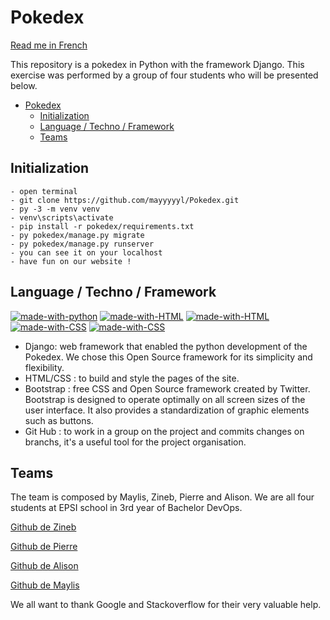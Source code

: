 # Pokedex

[Read me in French](https://github.com/mayyyyyl/Pokedex/blob/main/ReadMeFrench.md)  

This repository is a pokedex in Python with the framework Django.
This exercise was performed by a group of four students who will be presented below.

- [Pokedex](#pokedex)
  - [Initialization](#initialization)
  - [Language / Techno / Framework](#language--techno--framework)
  - [Teams](#teams)

## Initialization

```
- open terminal
- git clone https://github.com/mayyyyyl/Pokedex.git
- py -3 -m venv venv
- venv\scripts\activate
- pip install -r pokedex/requirements.txt
- py pokedex/manage.py migrate
- py pokedex/manage.py runserver
- you can see it on your localhost
- have fun on our website !

```

## Language / Techno / Framework

[![made-with-python](https://img.shields.io/badge/Python-14354C?style=for-the-badge&logo=python&logoColor=white)](https://www.python.org/)
[![made-with-HTML](https://img.shields.io/badge/Django-092E20?style=for-the-badge&logo=django&logoColor=white)](https://www.djangoproject.com/)
[![made-with-HTML](https://img.shields.io/badge/HTML5-E34F26?style=for-the-badge&logo=html5&logoColor=white)](https://fr.wikipedia.org/wiki/HTML5)
[![made-with-CSS](https://img.shields.io/badge/CSS3-1572B6?style=for-the-badge&logo=css3&logoColor=white)](https://developer.mozilla.org/fr/docs/Web/CSS)
[![made-with-CSS](https://img.shields.io/badge/Bootstrap-7952B3?style=for-the-badge&logo=bootstrap&logoColor=white)](https://getbootstrap.com/)

- Django: web framework that enabled the python development of the Pokedex. We chose this Open Source framework for its simplicity and flexibility.
- HTML/CSS : to build and style the pages of the site.
- Bootstrap : free CSS and Open Source framework created by Twitter. Bootstrap is designed to operate optimally on all screen sizes of the user interface. It also provides a standardization of graphic elements such as buttons.
- Git Hub : to work in a group on the project and commits changes on branchs, it's a useful tool for the project organisation.

## Teams

The team is composed by Maylis, Zineb, Pierre and Alison.
We are all four students at EPSI school in 3rd year of Bachelor DevOps.  
 
[Github de Zineb](https://github.com/Cieprojets)  

[Github de Pierre](https://github.com/PierreA-Dev)

[Github de Alison](https://github.com/AlisonSerra)

[Github de Maylis](https://github.com/mayyyyyl)

We all want to thank Google and Stackoverflow for their very valuable help.
